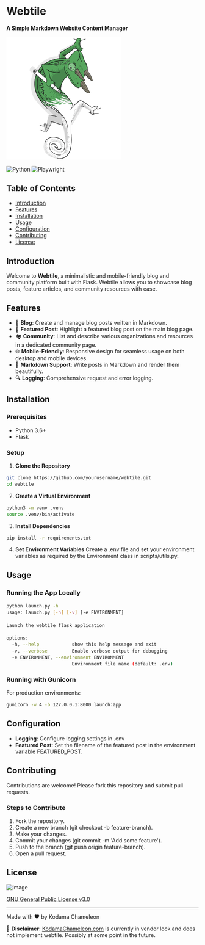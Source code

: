 # Webtile
**A Simple Markdown Website Content Manager**

<img src="/static/img/kodama.png" alt="kodama" width="300">

![Python](https://img.shields.io/badge/Python-3.10.12-blue.svg?logo=python) <!-- GEN:playwright-version-badge -->![Playwright](https://img.shields.io/badge/Flask-3.0.3-blue.svg?logo=Flask)<!-- GEN:stop -->

## Table of Contents

- [Introduction](#introduction)
- [Features](#features)
- [Installation](#installation)
- [Usage](#usage)
- [Configuration](#configuration)
- [Contributing](#contributing)
- [License](#license)

## Introduction

Welcome to **Webtile**, a minimalistic and mobile-friendly blog and community platform built with Flask. Webtile allows you to showcase blog posts, feature articles, and community resources with ease.

## Features

- 📝 **Blog**: Create and manage blog posts written in Markdown.
- 🌟 **Featured Post**: Highlight a featured blog post on the main blog page.
- 🏘️ **Community**: List and describe various organizations and resources in a dedicated community page.
- 🌐 **Mobile-Friendly**: Responsive design for seamless usage on both desktop and mobile devices.
- 📂 **Markdown Support**: Write posts in Markdown and render them beautifully.
- 🔍 **Logging**: Comprehensive request and error logging.

## Installation

### Prerequisites

- Python 3.6+
- Flask

### Setup

1. **Clone the Repository**
 ```bash
 git clone https://github.com/yourusername/webtile.git
 cd webtile
 ```
2. **Create a Virtual Environment**
  ```bash
  python3 -m venv .venv
  source .venv/bin/activate
  ```
3. **Install Dependencies**
  ```bash
  pip install -r requirements.txt
  ```
4. **Set Environment Variables**
  Create a .env file and set your environment variables as required by the Environment class in scripts/utils.py.

## Usage

### Running the App Locally
```bash
python launch.py -h
usage: launch.py [-h] [-v] [-e ENVIRONMENT]

Launch the webtile flask application

options:
  -h, --help            show this help message and exit
  -v, --verbose         Enable verbose output for debugging
  -e ENVIRONMENT, --environment ENVIRONMENT
                        Environment file name (default: .env)
```

### Running with Gunicorn
For production environments:
```bash
gunicorn -w 4 -b 127.0.0.1:8000 launch:app
```

## Configuration
- **Logging**: Configure logging settings in .env
- **Featured Post**: Set the filename of the featured post in the environment variable FEATURED_POST.

## Contributing
Contributions are welcome! Please fork this repository and submit pull requests.

### Steps to Contribute
1. Fork the repository.
2. Create a new branch (git checkout -b feature-branch).
3. Make your changes.
4. Commit your changes (git commit -m 'Add some feature').
5. Push to the branch (git push origin feature-branch).
6. Open a pull request.

## License
![image](https://img.shields.io/badge/License-GNU%20GPL-blue)

[GNU General Public License v3.0](https://www.gnu.org/licenses/gpl-3.0.fr.html)

---
Made with ❤️ by Kodama Chameleon

🚨 **Disclaimer**: [KodamaChameleon.com](https://kodamachameleon.com) is currently in vendor lock and does not implement webtile. Possibly at some point in the future.
